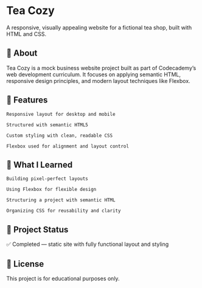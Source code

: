 <h1>Tea Cozy</h1>

A responsive, visually appealing website for a fictional tea shop, built with HTML and CSS.

<h2>📌 About</h2>

Tea Cozy is a mock business website project built as part of Codecademy’s web development curriculum. It focuses on applying semantic HTML, responsive design principles, and modern layout techniques like Flexbox.

<h2>📖 Features</h2>

    Responsive layout for desktop and mobile

    Structured with semantic HTML5

    Custom styling with clean, readable CSS

    Flexbox used for alignment and layout control

<h2>🎯 What I Learned</h2>

    Building pixel-perfect layouts

    Using Flexbox for flexible design

    Structuring a project with semantic HTML

    Organizing CSS for reusability and clarity

<h2>🔗 Project Status</h2>

✅ Completed — static site with fully functional layout and styling

<h2>📄 License</h2>

This project is for educational purposes only.